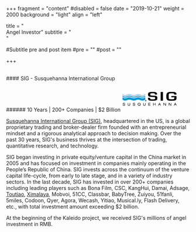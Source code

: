 +++
fragment = "content"
#disabled = false
date = "2019-10-21"
weight = 2000
background = "light"
align = "left"

title = "&nbsp;<br/>Angel Investor"
subtitle = "&nbsp;<br/>"

#Subtitle pre and post item
#pre = ""
#post = ""

+++

<br/>
#### SIG - Susquehanna International Group
<p/>
###### 10 Years | 200+ Companies | $2 Billion

<img alg="SIG" src="/en/images/siglogo.png" style="max-width:30%; margin:1em 0 1em 0;"/>

[Susquehanna International Group (SIG)](http://www.sig-china.com/index.php?/?lang=en), headquartered in the US, is a global proprietary trading and broker-dealer firm founded with an entrepreneurial mindset and a rigorous analytical approach to decision making. Over the past 30 years, SIG's business thrives at the intersection of trading, quantitative research, and technology.

SIG began investing in private equity/venture capital in the China market in 2005 and has focused on investment in companies mainly operating in the People’s Republic of China. SIG invests across the continuum of the venture capital life-cycle, from early to late stage, and in a variety of industry sectors. In the last decade, SIG has invested in over 200+ companies including leading players such as Bona Film, CSC, KangHui, Damai, Adsage, [Toutiao](https://www.toutiao.com/), [Ximalaya](https://www.ximalaya.com/), Mobvoi, 51CC, Classbar, BabyTree, Zuiyou, 51fanli, 5miles, Codoon, Qyer, Agora, Wecash, Yitiao, Musical.ly, Flash Delivery, etc., with total investment amount exceeding $2 billion.

At the beginning of the Kaleido project, we received SIG's millions of angel investment in RMB.
